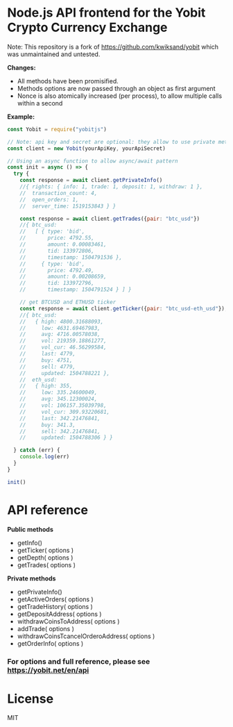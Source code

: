 Node.js API frontend for the Yobit Crypto Currency Exchange
===============

Note: This repository is a fork of https://github.com/kwiksand/yobit which was unmaintained and untested.

**Changes:**
- All methods have been promisified.
- Methods options are now passed through an object as first argument
- Nonce is also atomically increased (per process), to allow multiple calls within a second

**Example:**
```js
const Yobit = require("yobitjs")

// Note: api key and secret are optional: they allow to use private methods
const client = new Yobit(yourApiKey, yourApiSecret)

// Using an async function to allow async/await pattern
const init = async () => {
  try {
    const response = await client.getPrivateInfo()
    //{ rights: { info: 1, trade: 1, deposit: 1, withdraw: 1 },
    //  transaction_count: 4,
    //  open_orders: 1,
    //  server_time: 1519153843 } }

    const response = await client.getTrades({pair: "btc_usd"})
    //{ btc_usd:
    //   [ { type: 'bid',
    //       price: 4792.55,
    //       amount: 0.00083461,
    //       tid: 133972806,
    //       timestamp: 1504791536 },
    //     { type: 'bid',
    //       price: 4792.49,
    //       amount: 0.00208659,
    //       tid: 133972796,
    //       timestamp: 1504791524 } ] }

    // get BTCUSD and ETHUSD ticker
    const response = await client.getTicker({pair: "btc_usd-eth_usd"});
    //{ btc_usd:
    //   { high: 4800.31688093,
    //     low: 4631.69467983,
    //     avg: 4716.00578038,
    //     vol: 219359.18861277,
    //     vol_cur: 46.56299584,
    //     last: 4779,
    //     buy: 4751,
    //     sell: 4779,
    //     updated: 1504788221 },
    //  eth_usd:
    //   { high: 355,
    //     low: 335.24600049,
    //     avg: 345.12300024,
    //     vol: 106157.35039798,
    //     vol_cur: 309.93220681,
    //     last: 342.21476841,
    //     buy: 341.3,
    //     sell: 342.21476841,
    //     updated: 1504788306 } }

  } catch (err) {
    console.log(err)
  }
}

init()
```

# API reference

**Public methods**
- getInfo()
- getTicker( options )
- getDepth( options )
- getTrades( options )

**Private methods**
- getPrivateInfo()
- getActiveOrders( options )
- getTradeHistory( options )
- getDepositAddress( options )
- withdrawCoinsToAddress( options )
- addTrade( options )
- withdrawCoinsTcancelOrderoAddress( options )
- getOrderInfo( options )

### For options and full reference, please see https://yobit.net/en/api

# License

MIT